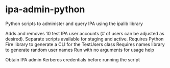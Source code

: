 # ipa-admin-python
Python scripts to administer and query IPA using the ipalib library

Adds and removes 10 test IPA user accounts (# of users can be adjusted as desired). Separate scripts available for staging and active.
Requires Python Fire library to generate a CLI for the TestUsers class
Requires names library to generate random user names
Run with no arguments for usage help

Obtain IPA admin Kerberos credentials before running the script
